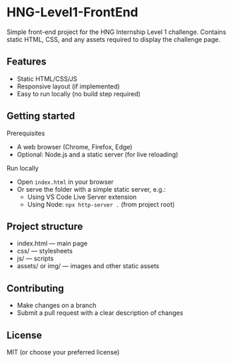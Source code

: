 # HNG-Level1-FrontEnd

Simple front-end project for the HNG Internship Level 1 challenge. Contains static HTML, CSS, and any assets required to display the challenge page.

## Features

- Static HTML/CSS/JS
- Responsive layout (if implemented)
- Easy to run locally (no build step required)

## Getting started

Prerequisites

- A web browser (Chrome, Firefox, Edge)
- Optional: Node.js and a static server (for live reloading)

Run locally

- Open `index.html` in your browser
- Or serve the folder with a simple static server, e.g.:
  - Using VS Code Live Server extension
  - Using Node: `npx http-server .` (from project root)

## Project structure

- index.html — main page
- css/ — stylesheets
- js/ — scripts
- assets/ or img/ — images and other static assets

## Contributing

- Make changes on a branch
- Submit a pull request with a clear description of changes

## License

MIT (or choose your preferred license)
